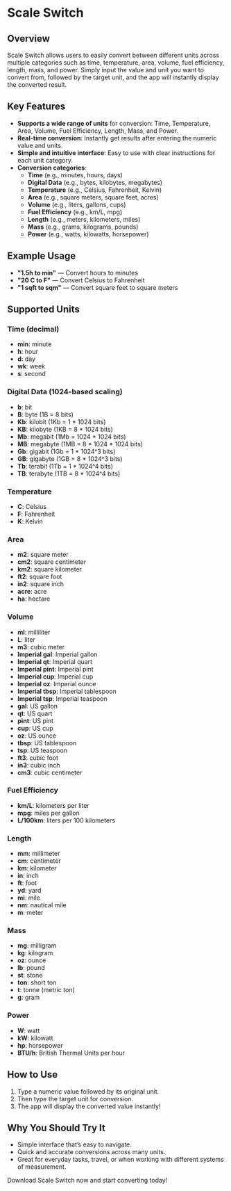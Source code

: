# Scale Switch

## Overview
Scale Switch allows users to easily convert between different units across multiple categories such as time, temperature, area, volume, fuel efficiency, length, mass, and power. Simply input the value and unit you want to convert from, followed by the target unit, and the app will instantly display the converted result.

## Key Features
- **Supports a wide range of units** for conversion: Time, Temperature, Area, Volume, Fuel Efficiency, Length, Mass, and Power.
- **Real-time conversion**: Instantly get results after entering the numeric value and units.
- **Simple and intuitive interface**: Easy to use with clear instructions for each unit category.
- **Conversion categories**:
    - **Time** (e.g., minutes, hours, days)
    - **Digital Data** (e.g., bytes, kilobytes, megabytes)
    - **Temperature** (e.g., Celsius, Fahrenheit, Kelvin)
    - **Area** (e.g., square meters, square feet, acres)
    - **Volume** (e.g., liters, gallons, cups)
    - **Fuel Efficiency** (e.g., km/L, mpg)
    - **Length** (e.g., meters, kilometers, miles)
    - **Mass** (e.g., grams, kilograms, pounds)
    - **Power** (e.g., watts, kilowatts, horsepower)

## Example Usage
- **"1.5h to min"** — Convert hours to minutes
- **"20 C to F"** — Convert Celsius to Fahrenheit
- **"1 sqft to sqm"** — Convert square feet to square meters

## Supported Units

### Time (decimal)
- **min**: minute
- **h**: hour
- **d**: day
- **wk**: week
- **s**: second

### Digital Data (1024-based scaling)
- **b**: bit
- **B**: byte (1B = 8 bits)
- **Kb**: kilobit (1Kb = 1 * 1024 bits)
- **KB**: kilobyte (1KB = 8 * 1024 bits)
- **Mb**: megabit (1Mb = 1024 * 1024 bits)
- **MB**: megabyte (1MB = 8 * 1024 * 1024 bits)
- **Gb**: gigabit (1Gb = 1 * 1024^3 bits)
- **GB**: gigabyte (1GB = 8 * 1024^3 bits)
- **Tb**: terabit (1Tb = 1 * 1024^4 bits)
- **TB**: terabyte (1TB = 8 * 1024^4 bits)

### Temperature
- **C**: Celsius
- **F**: Fahrenheit
- **K**: Kelvin

### Area
- **m2**: square meter
- **cm2**: square centimeter
- **km2**: square kilometer
- **ft2**: square foot
- **in2**: square inch
- **acre**: acre
- **ha**: hectare

### Volume
- **ml**: milliliter
- **L**: liter
- **m3**: cubic meter
- **Imperial gal**: Imperial gallon
- **Imperial qt**: Imperial quart
- **Imperial pint**: Imperial pint
- **Imperial cup**: Imperial cup
- **Imperial oz**: Imperial ounce
- **Imperial tbsp**: Imperial tablespoon
- **Imperial tsp**: Imperial teaspoon
- **gal**: US gallon
- **qt**: US quart
- **pint**: US pint
- **cup**: US cup
- **oz**: US ounce
- **tbsp**: US tablespoon
- **tsp**: US teaspoon
- **ft3**: cubic foot
- **in3**: cubic inch
- **cm3**: cubic centimeter

### Fuel Efficiency
- **km/L**: kilometers per liter
- **mpg**: miles per gallon
- **L/100km**: liters per 100 kilometers

### Length
- **mm**: millimeter
- **cm**: centimeter
- **km**: kilometer
- **in**: inch
- **ft**: foot
- **yd**: yard
- **mi**: mile
- **nm**: nautical mile
- **m**: meter

### Mass
- **mg**: milligram
- **kg**: kilogram
- **oz**: ounce
- **lb**: pound
- **st**: stone
- **ton**: short ton
- **t**: tonne (metric ton)
- **g**: gram

### Power
- **W**: watt
- **kW**: kilowatt
- **hp**: horsepower
- **BTU/h**: British Thermal Units per hour

## How to Use
1. Type a numeric value followed by its original unit.
2. Then type the target unit for conversion.
3. The app will display the converted value instantly!

## Why You Should Try It
- Simple interface that’s easy to navigate.
- Quick and accurate conversions across many units.
- Great for everyday tasks, travel, or when working with different systems of measurement.

Download Scale Switch now and start converting today!
